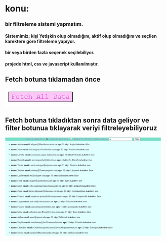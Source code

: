 # konu:
### bir filtreleme sistemi yapmatım. 
#### Sistemimiz; kişi Yetişkin olup olmadığını, aktif olup olmadığını ve seçilen karektere göre filtreleme yapıyor. 
#### bir veya birden fazla seçenek seçilebiliyor.
#### projede html, css ve javascript kullanılmıştır.

## Fetch botuna tıklamadan önce 

![Alt text](fetchButton.png)


## Fetch botuna tıkladıktan sonra data geliyor ve filter botunua tıklayarak veriyi filtreleyebiliyoruz

![Alt text](result.png)
